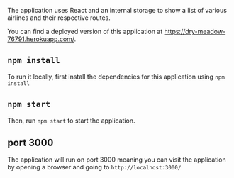 The application uses React and an internal storage to show a list of various airlines and their respective routes.

You can find a deployed version of this application at https://dry-meadow-76791.herokuapp.com/.

## `npm install`
To run it locally, first install the dependencies for this application using `npm install`

## `npm start`
Then, run `npm start` to start the application. 

## port 3000
The application will run on port 3000 meaning you can visit the application by opening a browser and going to `http://localhost:3000/`

